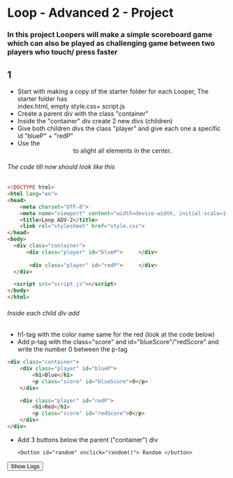 # Loop - Advanced 2 - Project
### In this project Loopers will make a simple scoreboard game which can also be played as challenging game between two players who touch/ press faster

## 1
- Start with making a copy of the starter folder for each Looper, The starter folder has     
  index.html, empty style.css+ script.js
- Create a parent div with the class "container"
- Inside the "container" div create 2 new divs (children)
- Give both children divs the class "player" and give each one a specific id "blueP" + "redP"
- Use the <center> to alight all elements in the center.

###### The code till now should look like this
```html
<!DOCTYPE html>
<html lang="en">
<head>
    <meta charset="UTF-8">
    <meta name="viewport" content="width=device-width, initial-scale=1.0">
    <title>Loop ADV-2</title>
    <link rel="stylesheet" href="style.css">
</head>
<body>
  <div class="container">
      <div class="player" id="blueP">     </div>
  
       <div class="player" id="redP">     </div>
  </div>

  <script src="script.js"></script>
</body>
</html>
```
###### Inside each child div add

- h1-tag with the color name same for the red (look at the code below)
- Add p-tag with the class="score" and id="blueScore"/"redScore" and write the number 0 between the p-tag

```html
<div class="container">
    <div class="player" id="blueP">
        <h1>Blue</h1>
        <p class="score" id="blueScore">0</p>
    </div>

    <div class="player" id="redP">
        <h1>Red</h1>
        <p class="score" id="redScore">0</p>
    </div>
</div>
```
- Add 3 buttons below the parent ("container") div
  ```  <button id="reset" onclick="reset()"> Reset </button>
  <button id="random" onclick="random()"> Random </button>
<button id="Showlogs" onclick="showLogs()"> Show Logs </button>
```
